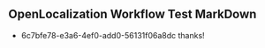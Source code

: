 ## OpenLocalization Workflow Test MarkDown
* 6c7bfe78-e3a6-4ef0-add0-56131f06a8dc thanks!

<!--HONumber=Aug16_HO4-->


